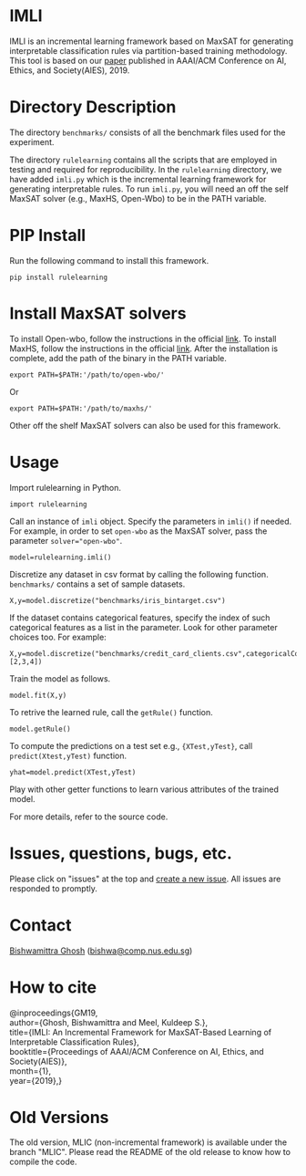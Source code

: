 # IMLI

IMLI is an incremental learning framework based on  MaxSAT  for generating interpretable classification rules via partition-based training methodology. This tool  is based on our [paper](https://bishwamittra.github.io/publication/imli-ghosh.pdf) published in AAAI/ACM Conference on AI, Ethics, and Society(AIES), 2019. 




# Directory Description

The directory `benchmarks/` consists of all the benchmark files used for the experiment. 

The directory `rulelearning` contains all the scripts that are employed in testing and required for reproducibility. 
In the `rulelearning` directory, we have added `imli.py` which is the incremental learning framework for generating interpretable rules. To run `imli.py`, you will need an off the self MaxSAT solver (e.g., MaxHS, Open-Wbo) to be in the PATH variable.

# PIP Install
Run the following command to install this framework.

```
pip install rulelearning
```

# Install MaxSAT solvers

To install Open-wbo, follow the instructions in the official [link](http://sat.inesc-id.pt/open-wbo/).
To install MaxHS, follow the instructions in the official [link](http://www.maxhs.org/docs/overview.html).
After the installation is complete, add the path of the binary in the PATH variable. 
```
export PATH=$PATH:'/path/to/open-wbo/'
```
Or
```
export PATH=$PATH:'/path/to/maxhs/'
```
Other off the shelf MaxSAT solvers can also be used for this framework.
# Usage

Import rulelearning in Python.
```
import rulelearning
```

Call an instance of `imli` object. Specify the parameters in `imli()` if needed. For example, in order to  set `open-wbo` as the MaxSAT solver, pass the parameter `solver="open-wbo"`.
```
model=rulelearning.imli()
```
Discretize any dataset in csv format by calling the following function. `benchmarks/` contains  a set of sample datasets.
```
X,y=model.discretize("benchmarks/iris_bintarget.csv")
```
 If the dataset contains categorical features, specify the index of such categorical features as a list in the parameter. Look for other parameter choices too. For example:
```
X,y=model.discretize("benchmarks/credit_card_clients.csv",categoricalColumnIndex=[2,3,4])
```
Train the model as follows. 
```
model.fit(X,y)
```
To retrive the learned rule, call the `getRule()` function.
```
model.getRule()
```
To compute the predictions on a test set e.g., `{XTest,yTest}`, call `predict(Xtest,yTest)` function.
```
yhat=model.predict(XTest,yTest)
```
Play with other getter functions to learn various attributes of the trained model.


For more details, refer to the source code.

# Issues, questions, bugs, etc.
Please click on "issues" at the top and [create a new issue](https://github.com/meelgroup/MLIC/issues). All issues are responded to promptly.

# Contact
[Bishwamittra Ghosh](https://bishwamittra.github.io/) (bishwa@comp.nus.edu.sg)

# How to cite
@inproceedings{GM19,<br />
author={Ghosh, Bishwamittra and  Meel, Kuldeep S.},<br />
title={IMLI: An Incremental Framework for MaxSAT-Based Learning of Interpretable Classification Rules},<br />
booktitle={Proceedings of AAAI/ACM Conference on AI, Ethics, and Society(AIES)},<br />
month={1},<br />
year={2019},}

# Old Versions
The old version, MLIC (non-incremental framework) is available under the branch "MLIC". Please read the README of the old release to know how to compile the code. 
